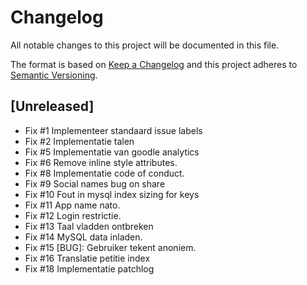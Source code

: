# Changelog
All notable changes to this project will be documented in this file.

The format is based on [Keep a Changelog](http://keepachangelog.com/en/1.0.0/)
and this project adheres to [Semantic Versioning](http://semver.org/spec/v2.0.0.html).

## [Unreleased]

- Fix #1 Implementeer standaard issue labels 
- Fix #2 Implementatie talen 
- Fix #5 Implementatie van goodle analytics 
- Fix #6 Remove inline style attributes. 
- Fix #8 Implementatie code of conduct. 
- Fix #9 Social names bug on share
- Fix #10 Fout in mysql index sizing for keys 
- Fix #11 App name nato. 
- Fix #12 Login restrictie. 
- Fix #13 Taal vladden ontbreken 
- Fix #14 MySQL data inladen. 
- Fix #15 [BUG]: Gebruiker tekent anoniem. 
- Fix #16 Translatie petitie index
- Fix #18 Implementatie patchlog
